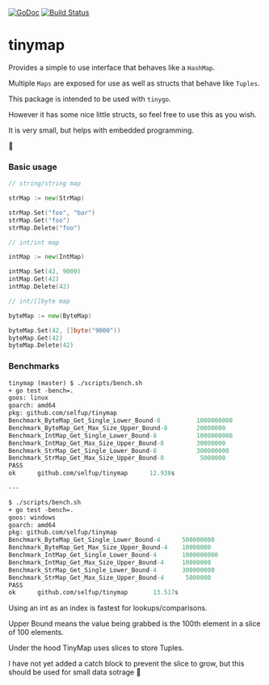 [![GoDoc](https://godoc.org/github.com/selfup/tinymap?status.svg)](https://godoc.org/github.com/selfup/tinymap)
[![Build Status](https://travis-ci.org/selfup/tinymap.svg?branch=master)](https://travis-ci.org/selfup/tinymap)

# tinymap

Provides a simple to use interface that behaves like a `HashMap`.

Multiple `Maps` are exposed for use as well as structs that behave like `Tuples`.

This package is intended to be used with `tinygo`.

However it has some nice little structs, so feel free to use this as you wish.

It is very small, but helps with embedded programming.

:tada:

### Basic usage

```go
// string/string map

strMap := new(StrMap)

strMap.Set("foo", "bar")
strMap.Get("foo")
strMap.Delete("foo")

// int/int map

intMap := new(IntMap)

intMap.Set(42, 9000)
intMap.Get(42)
intMap.Delete(42)

// int/[]byte map

byteMap := new(ByteMap)

byteMap.Set(42, []byte("9000"))
byteMap.Get(42)
byteMap.Delete(42)
```

### Benchmarks

```ocaml
tinymap (master) $ ./scripts/bench.sh
+ go test -bench=.
goos: linux
goarch: amd64
pkg: github.com/selfup/tinymap
Benchmark_ByteMap_Get_Single_Lower_Bound-8          1000000000               2.83 ns/op
Benchmark_ByteMap_Get_Max_Size_Upper_Bound-8        20000000                85.8 ns/op
Benchmark_IntMap_Get_Single_Lower_Bound-8           1000000000               2.04 ns/op
Benchmark_IntMap_Get_Max_Size_Upper_Bound-8         30000000                46.0 ns/op
Benchmark_StrMap_Get_Single_Lower_Bound-8           300000000                5.08 ns/op
Benchmark_StrMap_Get_Max_Size_Upper_Bound-8          5000000               374 ns/op
PASS
ok      github.com/selfup/tinymap      12.938s

---

$ ./scripts/bench.sh
+ go test -bench=.
goos: windows
goarch: amd64
pkg: github.com/selfup/tinymap
Benchmark_ByteMap_Get_Single_Lower_Bound-4      500000000                2.95 ns/op
Benchmark_ByteMap_Get_Max_Size_Upper_Bound-4    10000000               210 ns/op
Benchmark_IntMap_Get_Single_Lower_Bound-4       1000000000               2.49 ns/op
Benchmark_IntMap_Get_Max_Size_Upper_Bound-4     10000000               199 ns/op
Benchmark_StrMap_Get_Single_Lower_Bound-4       300000000                4.82 ns/op
Benchmark_StrMap_Get_Max_Size_Upper_Bound-4      5000000               315 ns/op
PASS
ok      github.com/selfup/tinymap       13.517s
```

Using an int as an index is fastest for lookups/comparisons.

Upper Bound means the value being grabbed is the 100th element in a slice of 100 elements.

Under the hood TinyMap uses slices to store Tuples.

I have not yet added a catch block to prevent the slice to grow, but this should be used for small data sotrage :pray:

